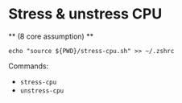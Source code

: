 # Stress & unstress CPU

** (8 core assumption) **

```
echo "source ${PWD}/stress-cpu.sh" >> ~/.zshrc
```

Commands:

- `stress-cpu`
- `unstress-cpu`
